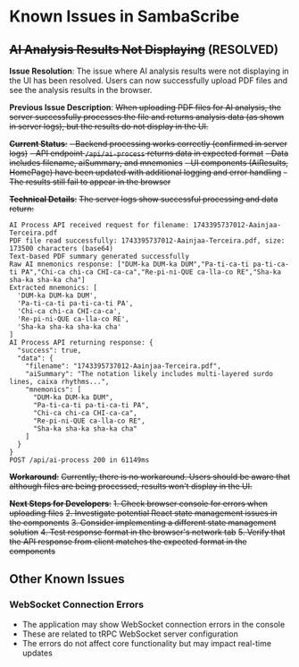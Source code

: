 # Known Issues in SambaScribe

## ~~AI Analysis Results Not Displaying~~ (RESOLVED)

**Issue Resolution**: 
The issue where AI analysis results were not displaying in the UI has been resolved. Users can now successfully upload PDF files and see the analysis results in the browser.

**Previous Issue Description**: 
~~When uploading PDF files for AI analysis, the server successfully processes the file and returns analysis data (as shown in server logs), but the results do not display in the UI.~~

~~**Current Status**:~~
~~- Backend processing works correctly (confirmed in server logs)~~
~~- API endpoint `/api/ai-process` returns data in expected format~~
~~- Data includes filename, aiSummary, and mnemonics~~
~~- UI components (AiResults, HomePage) have been updated with additional logging and error handling~~
~~- The results still fail to appear in the browser~~

~~**Technical Details**:~~
~~The server logs show successful processing and data return:~~
```
AI Process API received request for filename: 1743395737012-Aainjaa-Terceira.pdf
PDF file read successfully: 1743395737012-Aainjaa-Terceira.pdf, size: 173500 characters (base64)
Text-based PDF summary generated successfully
Raw AI mnemonics response: ["DUM-ka DUM-ka DUM","Pa-ti-ca-ti pa-ti-ca-ti PA","Chi-ca chi-ca CHI-ca-ca","Re-pi-ni-QUE ca-lla-co RE","Sha-ka sha-ka sha-ka cha"]
Extracted mnemonics: [
  'DUM-ka DUM-ka DUM',
  'Pa-ti-ca-ti pa-ti-ca-ti PA',
  'Chi-ca chi-ca CHI-ca-ca',
  'Re-pi-ni-QUE ca-lla-co RE',
  'Sha-ka sha-ka sha-ka cha'
]
AI Process API returning response: {
  "success": true,
  "data": {
    "filename": "1743395737012-Aainjaa-Terceira.pdf",
    "aiSummary": "The notation likely includes multi-layered surdo lines, caixa rhythms...",
    "mnemonics": [
      "DUM-ka DUM-ka DUM",
      "Pa-ti-ca-ti pa-ti-ca-ti PA",
      "Chi-ca chi-ca CHI-ca-ca",
      "Re-pi-ni-QUE ca-lla-co RE",
      "Sha-ka sha-ka sha-ka cha"
    ]
  }
}
POST /api/ai-process 200 in 61149ms
```

~~**Workaround**:~~
~~Currently, there is no workaround. Users should be aware that although files are being processed, results won't display in the UI.~~

~~**Next Steps for Developers**:~~
~~1. Check browser console for errors when uploading files~~
~~2. Investigate potential React state management issues in the components~~
~~3. Consider implementing a different state management solution~~
~~4. Test response format in the browser's network tab~~
~~5. Verify that the API response from client matches the expected format in the components~~

## Other Known Issues

### WebSocket Connection Errors
- The application may show WebSocket connection errors in the console
- These are related to tRPC WebSocket server configuration
- The errors do not affect core functionality but may impact real-time updates 